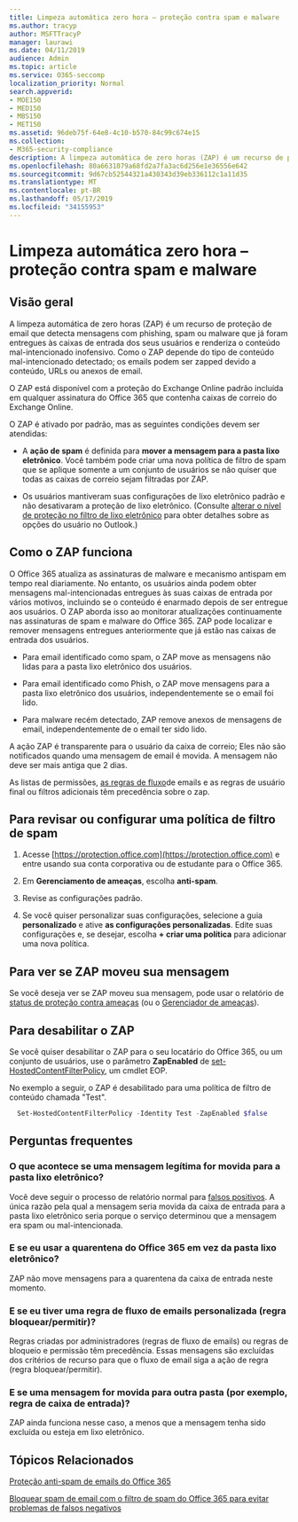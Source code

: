 ```yaml
---
title: Limpeza automática zero hora – proteção contra spam e malware
ms.author: tracyp
author: MSFTTracyP
manager: laurawi
ms.date: 04/11/2019
audience: Admin
ms.topic: article
ms.service: O365-seccomp
localization_priority: Normal
search.appverid:
- MOE150
- MED150
- MBS150
- MET150
ms.assetid: 96deb75f-64e8-4c10-b570-84c99c674e15
ms.collection:
- M365-security-compliance
description: A limpeza automática de zero horas (ZAP) é um recurso de proteção de email que detecta mensagens com spam ou malware que já foram entregues às caixas de entrada dos seus usuários e renderiza o conteúdo mal-intencionado inofensivo. Como o ZAP faz isso depende do tipo de conteúdo mal-intencionado detectado.
ms.openlocfilehash: 80a6631079a68fd2a7fa3ac6d256e1e36556e642
ms.sourcegitcommit: 9d67cb52544321a430343d39eb336112c1a11d35
ms.translationtype: MT
ms.contentlocale: pt-BR
ms.lasthandoff: 05/17/2019
ms.locfileid: "34155953"
---
```

# <a name="zero-hour-auto-purge---protection-against-spam-and-malware"></a>Limpeza automática zero hora – proteção contra spam e malware

## <a name="overview"></a>Visão geral

A limpeza automática de zero horas (ZAP) é um recurso de proteção de email que detecta mensagens com phishing, spam ou malware que já foram entregues às caixas de entrada dos seus usuários e renderiza o conteúdo mal-intencionado inofensivo. Como o ZAP depende do tipo de conteúdo mal-intencionado detectado; os emails podem ser zapped devido a conteúdo, URLs ou anexos de email.
  
O ZAP está disponível com a proteção do Exchange Online padrão incluída em qualquer assinatura do Office 365 que contenha caixas de correio do Exchange Online.

O ZAP é ativado por padrão, mas as seguintes condições devem ser atendidas:
  
- A **ação de spam** é definida para **mover a mensagem para a pasta lixo eletrônico**. Você também pode criar uma nova política de filtro de spam que se aplique somente a um conjunto de usuários se não quiser que todas as caixas de correio sejam filtradas por ZAP.

- Os usuários mantiveram suas configurações de lixo eletrônico padrão e não desativaram a proteção de lixo eletrônico. (Consulte [alterar o nível de proteção no filtro de lixo eletrônico](https://support.office.com/article/change-the-level-of-protection-in-the-junk-email-filter-e89c12d8-9d61-4320-8c57-d982c8d52f6b) para obter detalhes sobre as opções do usuário no Outlook.) 
  
## <a name="how-zap-works"></a>Como o ZAP funciona

O Office 365 atualiza as assinaturas de malware e mecanismo antispam em tempo real diariamente. No entanto, os usuários ainda podem obter mensagens mal-intencionadas entregues às suas caixas de entrada por vários motivos, incluindo se o conteúdo é enarmado depois de ser entregue aos usuários. O ZAP aborda isso ao monitorar atualizações continuamente nas assinaturas de spam e malware do Office 365. ZAP pode localizar e remover mensagens entregues anteriormente que já estão nas caixas de entrada dos usuários.

- Para email identificado como spam, o ZAP move as mensagens não lidas para a pasta lixo eletrônico dos usuários.

- Para email identificado como Phish, o ZAP move mensagens para a pasta lixo eletrônico dos usuários, independentemente se o email foi lido.

- Para malware recém detectado, ZAP remove anexos de mensagens de email, independentemente de o email ter sido lido.
  
A ação ZAP é transparente para o usuário da caixa de correio; Eles não são notificados quando uma mensagem de email é movida. A mensagem não deve ser mais antiga que 2 dias.
  
As listas de permissões, [as regras de fluxo](https://go.microsoft.com/fwlink/p/?LinkId=722755)de emails e as regras de usuário final ou filtros adicionais têm precedência sobre o zap.
  
## <a name="to-review-or-set-up-a-spam-filter-policy"></a>Para revisar ou configurar uma política de filtro de spam
  
1. Acesse [https://protection.office.com](https://protection.office.com) e entre usando sua conta corporativa ou de estudante para o Office 365.

2. Em **Gerenciamento de ameaças**, escolha **anti-spam**.

3. Revise as configurações padrão.

4. Se você quiser personalizar suas configurações, selecione a guia **personalizado** e ative **as configurações personalizadas**. Edite suas configurações e, se desejar, escolha **+ criar uma política** para adicionar uma nova política.

## <a name="to-see-if-zap-moved-your-message"></a>Para ver se ZAP moveu sua mensagem

Se você deseja ver se ZAP moveu sua mensagem, pode usar o relatório de [status de proteção contra ameaças](view-email-security-reports.md#threat-protection-status-report) (ou o [Gerenciador de ameaças](use-explorer-in-security-and-compliance.md)).

## <a name="to-disable-zap"></a>Para desabilitar o ZAP
  
Se você quiser desabilitar o ZAP para o seu locatário do Office 365, ou um conjunto de usuários, use o parâmetro **ZapEnabled** de [set-HostedContentFilterPolicy](https://go.microsoft.com/fwlink/p/?LinkId=722758), um cmdlet EOP.

No exemplo a seguir, o ZAP é desabilitado para uma política de filtro de conteúdo chamada "Test".

```Powershell
  Set-HostedContentFilterPolicy -Identity Test -ZapEnabled $false
```

## <a name="faq"></a>Perguntas frequentes

### <a name="what-happens-if-a-legitimate-message-is-moved-to-the-junk-mail-folder"></a>O que acontece se uma mensagem legítima for movida para a pasta lixo eletrônico?
  
Você deve seguir o processo de relatório normal para [falsos positivos](prevent-email-from-being-marked-as-spam.md). A única razão pela qual a mensagem seria movida da caixa de entrada para a pasta lixo eletrônico seria porque o serviço determinou que a mensagem era spam ou mal-intencionada.
  
### <a name="what-if-i-use-the-office-365-quarantine-instead-of-the-junk-mail-folder"></a>E se eu usar a quarentena do Office 365 em vez da pasta lixo eletrônico?
  
ZAP não move mensagens para a quarentena da caixa de entrada neste momento.
  
### <a name="what-if-i-have-a-custom-mail-flow-rule-block-allow-rule"></a>E se eu tiver uma regra de fluxo de emails personalizada (regra bloquear/permitir)?
  
Regras criadas por administradores (regras de fluxo de emails) ou regras de bloqueio e permissão têm precedência. Essas mensagens são excluídas dos critérios de recurso para que o fluxo de email siga a ação de regra (regra bloquear/permitir).

### <a name="what-if-a-message-is-moved-to-another-folder-eg-inbox-rule"></a>E se uma mensagem for movida para outra pasta (por exemplo, regra de caixa de entrada)?
ZAP ainda funciona nesse caso, a menos que a mensagem tenha sido excluída ou esteja em lixo eletrônico.

## <a name="related-topics"></a>Tópicos Relacionados

[Proteção anti-spam de emails do Office 365](anti-spam-protection.md)
  
[Bloquear spam de email com o filtro de spam do Office 365 para evitar problemas de falsos negativos](reduce-spam-email.md)
